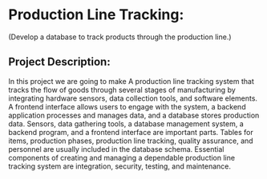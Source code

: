 # Production Line Tracking:
 
(Develop a database to track products through the production line.)

## Project Description:

In this project we are going to make A production line tracking system that tracks the flow of goods through several stages of manufacturing by integrating hardware sensors, data collection tools, and software elements. A frontend interface allows users to engage with the system, a backend application processes and manages data, and a database stores production data. Sensors, data gathering tools, a database management system, a backend program, and a frontend interface are important parts. Tables for items, production phases, production line tracking, quality assurance, and personnel are usually included in the database schema. Essential components of creating and managing a dependable production line tracking system are integration, security, testing, and maintenance.










